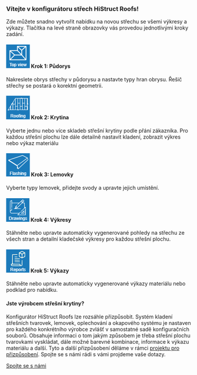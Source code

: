 
### Vítejte v konfigurátoru střech HiStruct Roofs!

Zde můžete snadno vytvořit nabídku na novou střechu se všemi výkresy a výkazy. 
Tlačítka na levé straně obrazovky vás provedou jednotlivými kroky zadání. 

#### ![roofTopViewIcon](img/roofTopViewIcon-en.png) Krok 1: Půdorys

Nakreslete obrys střechy v půdorysu a nastavte typy hran obrysu. Řešič střechy se postará o korektní geometrii.

#### ![roofingIcon](img/roofingIcon-en.png)  Krok 2: Krytina

Vyberte jednu nebo více skladeb střešní krytiny podle přání zákazníka. Pro každou střešní plochu lze dále detailně nastavit kladení, zobrazit výkres nebo výkaz materiálu

#### ![flashingIcon](img/flashingIcon-en.png)  Krok 3: Lemovky

Vyberte typy lemovek, přidejte svody a upravte jejich umístění.

#### ![drawingsIcon](img/drawingsIcon-en.png)  Krok 4: Výkresy

Stáhněte nebo upravte automaticky vygenerované pohledy na střechu ze všech stran a detailní kladečské výkresy pro každou střešní plochu.

#### ![reportsIcon](img/reportsIcon-en.png)  Krok 5:  Výkazy

Stáhněte nebo upravte automaticky vygenerované výkazy materiálu nebo podklad pro nabídku.

#### Jste výrobcem střešní krytiny?

Konfigurátor HiStruct Roofs lze rozsáhle přizpůsobit. Systém kladení střešních tvarovek, lemovek, oplechování a okapového systému je nastaven pro každého konkrétního výrobce zvlášť v samostatné sadě konfiguračních souborů. Obsahuje informaci o tom jakým způsobem je třeba střešní plochu tvarovkami vyskládat, dále možné barevné kombinace, informace k výkazu materiálu a další. Tyto a další přizpůsobení děláme v rámci [projektu pro přizpůsobení](../getting-started-roofs/customisationProject.md).
Spojte se s námi rádi s vámi projdeme vaše dotazy.

[Spojte se s námi](https://www.histruct.com/company/contact-us)
